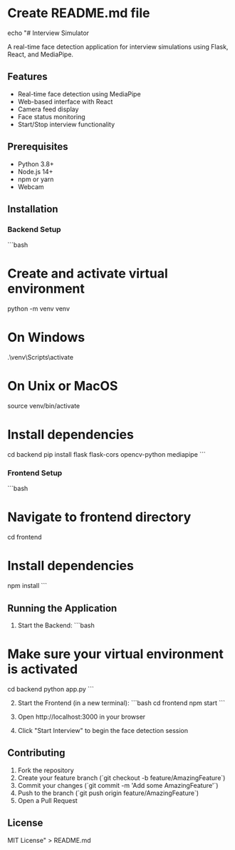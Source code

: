 # Create README.md file
echo "# Interview Simulator

A real-time face detection application for interview simulations using Flask, React, and MediaPipe.

## Features
- Real-time face detection using MediaPipe
- Web-based interface with React
- Camera feed display
- Face status monitoring
- Start/Stop interview functionality

## Prerequisites
- Python 3.8+
- Node.js 14+
- npm or yarn
- Webcam

## Installation

### Backend Setup
\`\`\`bash
# Create and activate virtual environment
python -m venv venv

# On Windows
.\\venv\\Scripts\\activate

# On Unix or MacOS
source venv/bin/activate

# Install dependencies
cd backend
pip install flask flask-cors opencv-python mediapipe
\`\`\`

### Frontend Setup
\`\`\`bash
# Navigate to frontend directory
cd frontend

# Install dependencies
npm install
\`\`\`

## Running the Application

1. Start the Backend:
\`\`\`bash
# Make sure your virtual environment is activated
cd backend
python app.py
\`\`\`

2. Start the Frontend (in a new terminal):
\`\`\`bash
cd frontend
npm start
\`\`\`

3. Open http://localhost:3000 in your browser
4. Click \"Start Interview\" to begin the face detection session

## Contributing
1. Fork the repository
2. Create your feature branch (\`git checkout -b feature/AmazingFeature\`)
3. Commit your changes (\`git commit -m 'Add some AmazingFeature'\`)
4. Push to the branch (\`git push origin feature/AmazingFeature\`)
5. Open a Pull Request

## License
MIT License" > README.md
